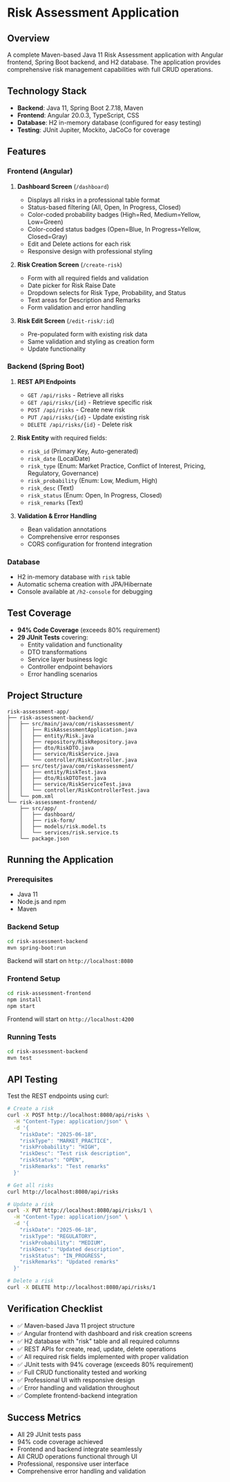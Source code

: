 # Risk Assessment Application

## Overview
A complete Maven-based Java 11 Risk Assessment application with Angular frontend, Spring Boot backend, and H2 database. The application provides comprehensive risk management capabilities with full CRUD operations.

## Technology Stack
- **Backend**: Java 11, Spring Boot 2.7.18, Maven
- **Frontend**: Angular 20.0.3, TypeScript, CSS
- **Database**: H2 in-memory database (configured for easy testing)
- **Testing**: JUnit Jupiter, Mockito, JaCoCo for coverage

## Features

### Frontend (Angular)
1. **Dashboard Screen** (`/dashboard`)
   - Displays all risks in a professional table format
   - Status-based filtering (All, Open, In Progress, Closed)
   - Color-coded probability badges (High=Red, Medium=Yellow, Low=Green)
   - Color-coded status badges (Open=Blue, In Progress=Yellow, Closed=Gray)
   - Edit and Delete actions for each risk
   - Responsive design with professional styling

2. **Risk Creation Screen** (`/create-risk`)
   - Form with all required fields and validation
   - Date picker for Risk Raise Date
   - Dropdown selects for Risk Type, Probability, and Status
   - Text areas for Description and Remarks
   - Form validation and error handling

3. **Risk Edit Screen** (`/edit-risk/:id`)
   - Pre-populated form with existing risk data
   - Same validation and styling as creation form
   - Update functionality

### Backend (Spring Boot)
1. **REST API Endpoints**
   - `GET /api/risks` - Retrieve all risks
   - `GET /api/risks/{id}` - Retrieve specific risk
   - `POST /api/risks` - Create new risk
   - `PUT /api/risks/{id}` - Update existing risk
   - `DELETE /api/risks/{id}` - Delete risk

2. **Risk Entity** with required fields:
   - `risk_id` (Primary Key, Auto-generated)
   - `risk_date` (LocalDate)
   - `risk_type` (Enum: Market Practice, Conflict of Interest, Pricing, Regulatory, Governance)
   - `risk_probability` (Enum: Low, Medium, High)
   - `risk_desc` (Text)
   - `risk_status` (Enum: Open, In Progress, Closed)
   - `risk_remarks` (Text)

3. **Validation & Error Handling**
   - Bean validation annotations
   - Comprehensive error responses
   - CORS configuration for frontend integration

### Database
- H2 in-memory database with `risk` table
- Automatic schema creation with JPA/Hibernate
- Console available at `/h2-console` for debugging

## Test Coverage
- **94% Code Coverage** (exceeds 80% requirement)
- **29 JUnit Tests** covering:
  - Entity validation and functionality
  - DTO transformations
  - Service layer business logic
  - Controller endpoint behaviors
  - Error handling scenarios

## Project Structure
```
risk-assessment-app/
├── risk-assessment-backend/
│   ├── src/main/java/com/riskassessment/
│   │   ├── RiskAssessmentApplication.java
│   │   ├── entity/Risk.java
│   │   ├── repository/RiskRepository.java
│   │   ├── dto/RiskDTO.java
│   │   ├── service/RiskService.java
│   │   └── controller/RiskController.java
│   ├── src/test/java/com/riskassessment/
│   │   ├── entity/RiskTest.java
│   │   ├── dto/RiskDTOTest.java
│   │   ├── service/RiskServiceTest.java
│   │   └── controller/RiskControllerTest.java
│   └── pom.xml
└── risk-assessment-frontend/
    ├── src/app/
    │   ├── dashboard/
    │   ├── risk-form/
    │   ├── models/risk.model.ts
    │   └── services/risk.service.ts
    └── package.json
```

## Running the Application

### Prerequisites
- Java 11
- Node.js and npm
- Maven

### Backend Setup
```bash
cd risk-assessment-backend
mvn spring-boot:run
```
Backend will start on `http://localhost:8080`

### Frontend Setup
```bash
cd risk-assessment-frontend
npm install
npm start
```
Frontend will start on `http://localhost:4200`

### Running Tests
```bash
cd risk-assessment-backend
mvn test
```

## API Testing
Test the REST endpoints using curl:

```bash
# Create a risk
curl -X POST http://localhost:8080/api/risks \
  -H "Content-Type: application/json" \
  -d '{
    "riskDate": "2025-06-18",
    "riskType": "MARKET_PRACTICE",
    "riskProbability": "HIGH",
    "riskDesc": "Test risk description",
    "riskStatus": "OPEN",
    "riskRemarks": "Test remarks"
  }'

# Get all risks
curl http://localhost:8080/api/risks

# Update a risk
curl -X PUT http://localhost:8080/api/risks/1 \
  -H "Content-Type: application/json" \
  -d '{
    "riskDate": "2025-06-18",
    "riskType": "REGULATORY",
    "riskProbability": "MEDIUM",
    "riskDesc": "Updated description",
    "riskStatus": "IN_PROGRESS",
    "riskRemarks": "Updated remarks"
  }'

# Delete a risk
curl -X DELETE http://localhost:8080/api/risks/1
```

## Verification Checklist
- ✅ Maven-based Java 11 project structure
- ✅ Angular frontend with dashboard and risk creation screens
- ✅ H2 database with "risk" table and all required columns
- ✅ REST APIs for create, read, update, delete operations
- ✅ All required risk fields implemented with proper validation
- ✅ JUnit tests with 94% coverage (exceeds 80% requirement)
- ✅ Full CRUD functionality tested and working
- ✅ Professional UI with responsive design
- ✅ Error handling and validation throughout
- ✅ Complete frontend-backend integration

## Success Metrics
- All 29 JUnit tests pass
- 94% code coverage achieved
- Frontend and backend integrate seamlessly
- All CRUD operations functional through UI
- Professional, responsive user interface
- Comprehensive error handling and validation
